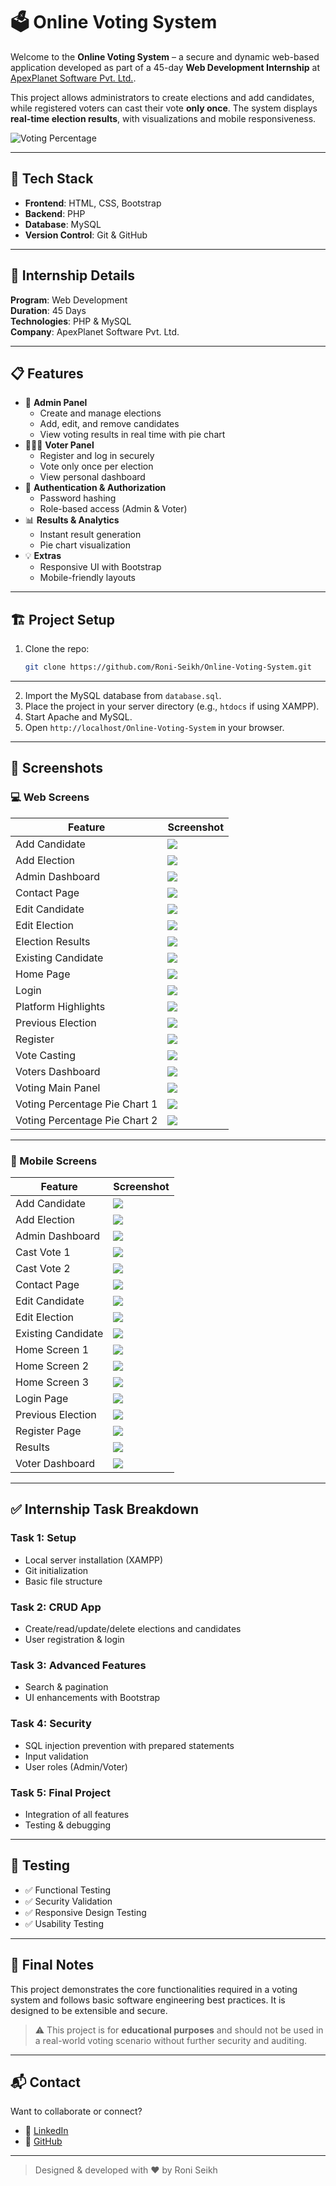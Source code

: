 # 🗳️ Online Voting System

Welcome to the **Online Voting System** – a secure and dynamic web-based application developed as part of a 45-day **Web Development Internship** at [ApexPlanet Software Pvt. Ltd.](https://www.apexplanet.in/).

This project allows administrators to create elections and add candidates, while registered voters can cast their vote **only once**. The system displays **real-time election results**, with visualizations and mobile responsiveness.

![Voting Percentage](screenshots/Home%20Page%20Online%20Voting%20System.png) 

---

## 🔧 Tech Stack

- **Frontend**: HTML, CSS, Bootstrap
- **Backend**: PHP
- **Database**: MySQL
- **Version Control**: Git & GitHub

---

## 📌 Internship Details

**Program**: Web Development  
**Duration**: 45 Days  
**Technologies**: PHP & MySQL  
**Company**: ApexPlanet Software Pvt. Ltd.  

---

## 📋 Features

- 👤 **Admin Panel**
  - Create and manage elections
  - Add, edit, and remove candidates
  - View voting results in real time with pie chart
- 🧑‍🤝‍🧑 **Voter Panel**
  - Register and log in securely
  - Vote only once per election
  - View personal dashboard
- 🔐 **Authentication & Authorization**
  - Password hashing
  - Role-based access (Admin & Voter)
- 📊 **Results & Analytics**
  - Instant result generation
  - Pie chart visualization
- 💡 **Extras**
  - Responsive UI with Bootstrap
  - Mobile-friendly layouts

---

## 🏗️ Project Setup

1. Clone the repo:
   ```bash
   git clone https://github.com/Roni-Seikh/Online-Voting-System.git
---
2. Import the MySQL database from `database.sql`.
3. Place the project in your server directory (e.g., `htdocs` if using XAMPP).
4. Start Apache and MySQL.
5. Open `http://localhost/Online-Voting-System` in your browser.

---

## 📸 Screenshots

### 💻 Web Screens

| Feature                       | Screenshot                                                                                 |
| ----------------------------- | ------------------------------------------------------------------------------------------ |
| Add Candidate                 | ![](screenshots/Add%20Candidate%20Online%20Voting%20System.png)                            |
| Add Election                  | ![](screenshots/Add%20Election%20Online%20Voting%20System.png)                             |
| Admin Dashboard               | ![](screenshots/Admin%20Dashboard%20Online%20Voting%20System.png)                          |
| Contact Page                  | ![](screenshots/Contact%20Online%20Voting%20System.png)                                    |
| Edit Candidate                | ![](screenshots/Edit%20Candidate%20Online%20Voting%20System.png)                           |
| Edit Election                 | ![](screenshots/Edit%20Election%20Online%20Voting%20System.png)                            |
| Election Results              | ![](screenshots/Election%20Results%20Online%20Voting%20System.png)                         |
| Existing Candidate            | ![](screenshots/Existing%20Candidate%20Online%20Voting%20System.png)                       |
| Home Page                     | ![](screenshots/Home%20Page%20Online%20Voting%20System.png)                                |
| Login                         | ![](screenshots/Login%20Online%20Voting%20System.png)                                      |
| Platform Highlights           | ![](screenshots/Plartform%20Highlights%20Online%20Voting%20System.png)                     |
| Previous Election             | ![](screenshots/Previous%20Election%20Online%20Voting%20System.png)                        |
| Register                      | ![](screenshots/Register%20Online%20Voting%20System.png)                                   |
| Vote Casting                  | ![](screenshots/Vote%20Casting%20Online%20Voting%20System.png)                             |
| Voters Dashboard              | ![](screenshots/Voters%20Dashboard%20Online%20Voting%20System.png)                         |
| Voting Main Panel             | ![](screenshots/Voting%20Main%20Panel%20Online%20Voting%20System.png)                      |
| Voting Percentage Pie Chart 1 | ![](screenshots/Voting%20Percentage%20With%20Pie%20Chart-1%20Online%20Voting%20System.png) |
| Voting Percentage Pie Chart 2 | ![](screenshots/Voting%20Percentage%20With%20Pie%20Chart-2%20Online%20Voting%20System.png) |

---

### 📱 Mobile Screens

| Feature            | Screenshot                                                                    |
| ------------------ | ----------------------------------------------------------------------------- |
| Add Candidate      | ![](screenshots/Add%20Candidate%20Mobile%20Online%20Voting%20System.png)      |
| Add Election       | ![](screenshots/Add%20Election%20Mobile%20Online%20Voting%20System.png)       |
| Admin Dashboard    | ![](screenshots/Admin%20Dashboard%20Mobile%20Online%20Voting%20System.png)    |
| Cast Vote 1        | ![](screenshots/Cast%20Vote-1%20Mobile%20Online%20Voting%20System.png)        |
| Cast Vote 2        | ![](screenshots/Cast%20Vote-2%20Mobile%20Online%20Voting%20System.png)        |
| Contact Page       | ![](screenshots/Contact%20Mobile%20Online%20Voting%20System.png)              |
| Edit Candidate     | ![](screenshots/Edit%20Candidate%20Mobile%20Online%20Voting%20System.png)     |
| Edit Election      | ![](screenshots/Edit%20Election%20Mobile%20Online%20Voting%20System.png)      |
| Existing Candidate | ![](screenshots/Existing%20Candidate%20Mobile%20Online%20Voting%20System.png) |
| Home Screen 1      | ![](screenshots/Home-1%20Mobile%20Online%20Voting%20System.png)               |
| Home Screen 2      | ![](screenshots/Home-2%20Mobile%20Online%20Voting%20System.png)               |
| Home Screen 3      | ![](screenshots/Home-3%20Mobile%20Online%20Voting%20System.png)               |
| Login Page         | ![](screenshots/Login%20Mobile%20Online%20Voting%20System.png)                |
| Previous Election  | ![](screenshots/Previous%20Election%20Mobile%20Online%20Voting%20System.png)  |
| Register Page      | ![](screenshots/Register%20Mobile%20Online%20Voting%20System.png)             |
| Results            | ![](screenshots/Results%20Mobile%20Online%20Voting%20System.png)              |
| Voter Dashboard    | ![](screenshots/Voters%20Dashboard%20Mobile%20Online%20Voting%20System.png)   |

---

## ✅ Internship Task Breakdown

### **Task 1: Setup**

* Local server installation (XAMPP)
* Git initialization
* Basic file structure

### **Task 2: CRUD App**

* Create/read/update/delete elections and candidates
* User registration & login

### **Task 3: Advanced Features**

* Search & pagination
* UI enhancements with Bootstrap

### **Task 4: Security**

* SQL injection prevention with prepared statements
* Input validation
* User roles (Admin/Voter)

### **Task 5: Final Project**

* Integration of all features
* Testing & debugging

---

## 🧪 Testing

* ✅ Functional Testing
* ✅ Security Validation
* ✅ Responsive Design Testing
* ✅ Usability Testing

---

## 🏁 Final Notes

This project demonstrates the core functionalities required in a voting system and follows basic software engineering best practices. It is designed to be extensible and secure.

> ⚠️ This project is for **educational purposes** and should not be used in a real-world voting scenario without further security and auditing.

---

## 📬 Contact

Want to collaborate or connect?

- 🔗 [LinkedIn](https://www.linkedin.com/in/roniseikh)
- 🐙 [GitHub](https://github.com/Roni-Seikh)

---

> Designed & developed with ❤️ by Roni Seikh
